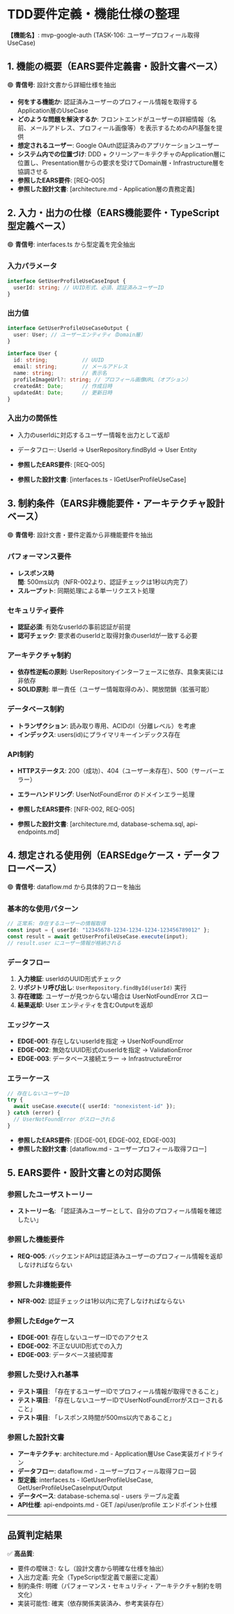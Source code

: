 # TDD要件定義・機能仕様の整理

**【機能名】**: mvp-google-auth (TASK-106: ユーザープロフィール取得UseCase)

## 1. 機能の概要（EARS要件定義書・設計文書ベース）

🟢 **青信号**: 設計文書から詳細仕様を抽出

- **何をする機能か**: 認証済みユーザーのプロフィール情報を取得するApplication層のUseCase
- **どのような問題を解決するか**: フロントエンドがユーザーの詳細情報（名前、メールアドレス、プロフィール画像等）を表示するためのAPI基盤を提供
- **想定されるユーザー**: Google OAuth認証済みのアプリケーションユーザー
- **システム内での位置づけ**: DDD + クリーンアーキテクチャのApplication層に位置し、Presentation層からの要求を受けてDomain層・Infrastructure層を協調させる
- **参照したEARS要件**: [REQ-005]
- **参照した設計文書**: [architecture.md - Application層の責務定義]

## 2. 入力・出力の仕様（EARS機能要件・TypeScript型定義ベース）

🟢 **青信号**: interfaces.ts から型定義を完全抽出

### 入力パラメータ
```typescript
interface GetUserProfileUseCaseInput {
  userId: string; // UUID形式、必須、認証済みユーザーID
}
```

### 出力値
```typescript
interface GetUserProfileUseCaseOutput {
  user: User; // ユーザーエンティティ（Domain層）
}

interface User {
  id: string;           // UUID
  email: string;        // メールアドレス
  name: string;         // 表示名
  profileImageUrl?: string; // プロフィール画像URL（オプション）
  createdAt: Date;      // 作成日時
  updatedAt: Date;      // 更新日時
}
```

### 入出力の関係性
- 入力のuserIdに対応するユーザー情報を出力として返却
- データフロー: UserId → UserRepository.findById → User Entity

- **参照したEARS要件**: [REQ-005]
- **参照した設計文書**: [interfaces.ts - IGetUserProfileUseCase]

## 3. 制約条件（EARS非機能要件・アーキテクチャ設計ベース）

🟢 **青信号**: 設計文書・要件定義から非機能要件を抽出

### パフォーマンス要件
- **レスポンス時間**: 500ms以内（NFR-002より、認証チェックは1秒以内完了）
- **スループット**: 同期処理による単一リクエスト処理

### セキュリティ要件
- **認証必須**: 有効なuserIdの事前認証が前提
- **認可チェック**: 要求者のuserIdと取得対象のuserIdが一致する必要

### アーキテクチャ制約
- **依存性逆転の原則**: UserRepositoryインターフェースに依存、具象実装には非依存
- **SOLID原則**: 単一責任（ユーザー情報取得のみ）、開放閉鎖（拡張可能）

### データベース制約
- **トランザクション**: 読み取り専用、ACIDのI（分離レベル）を考慮
- **インデックス**: users(id)にプライマリキーインデックス存在

### API制約
- **HTTPステータス**: 200（成功）、404（ユーザー未存在）、500（サーバーエラー）
- **エラーハンドリング**: UserNotFoundError のドメインエラー処理

- **参照したEARS要件**: [NFR-002, REQ-005]
- **参照した設計文書**: [architecture.md, database-schema.sql, api-endpoints.md]

## 4. 想定される使用例（EARSEdgeケース・データフローベース）

🟢 **青信号**: dataflow.md から具体的フローを抽出

### 基本的な使用パターン
```typescript
// 正常系: 存在するユーザーの情報取得
const input = { userId: "12345678-1234-1234-1234-123456789012" };
const result = await getUserProfileUseCase.execute(input);
// result.user にユーザー情報が格納される
```

### データフロー
1. **入力検証**: userIdのUUID形式チェック
2. **リポジトリ呼び出し**: `UserRepository.findById(userId)` 実行
3. **存在確認**: ユーザーが見つからない場合は UserNotFoundError スロー
4. **結果返却**: User エンティティを含むOutputを返却

### エッジケース
- **EDGE-001**: 存在しないuserIdを指定 → UserNotFoundError
- **EDGE-002**: 無効なUUID形式のuserIdを指定 → ValidationError
- **EDGE-003**: データベース接続エラー → InfrastructureError

### エラーケース
```typescript
// 存在しないユーザーID
try {
  await useCase.execute({ userId: "nonexistent-id" });
} catch (error) {
  // UserNotFoundError がスローされる
}
```

- **参照したEARS要件**: [EDGE-001, EDGE-002, EDGE-003]
- **参照した設計文書**: [dataflow.md - ユーザープロフィール取得フロー]

## 5. EARS要件・設計文書との対応関係

### 参照したユーザストーリー
- **ストーリー名**: 「認証済みユーザーとして、自分のプロフィール情報を確認したい」

### 参照した機能要件
- **REQ-005**: バックエンドAPIは認証済みユーザーのプロフィール情報を返却しなければならない

### 参照した非機能要件
- **NFR-002**: 認証チェックは1秒以内に完了しなければならない

### 参照したEdgeケース
- **EDGE-001**: 存在しないユーザーIDでのアクセス
- **EDGE-002**: 不正なUUID形式での入力
- **EDGE-003**: データベース接続障害

### 参照した受け入れ基準
- **テスト項目**: 「存在するユーザーIDでプロフィール情報が取得できること」
- **テスト項目**: 「存在しないユーザーIDでUserNotFoundErrorがスローされること」
- **テスト項目**: 「レスポンス時間が500ms以内であること」

### 参照した設計文書
- **アーキテクチャ**: architecture.md - Application層Use Case実装ガイドライン
- **データフロー**: dataflow.md - ユーザープロフィール取得フロー図
- **型定義**: interfaces.ts - IGetUserProfileUseCase, GetUserProfileUseCaseInput/Output
- **データベース**: database-schema.sql - users テーブル定義
- **API仕様**: api-endpoints.md - GET /api/user/profile エンドポイント仕様

---

## 品質判定結果

✅ **高品質**: 
- 要件の曖昧さ: なし（設計文書から明確な仕様を抽出）
- 入出力定義: 完全（TypeScript型定義で厳密に定義）
- 制約条件: 明確（パフォーマンス・セキュリティ・アーキテクチャ制約を明文化）
- 実装可能性: 確実（依存関係実装済み、参考実装存在）